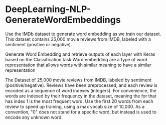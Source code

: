 # DeepLearning-NLP-GenerateWordEmbeddings
Use the IMDb dataset to generate word embedding as we train our dataset. This dataset contains 25,000 movie reviews from IMDB, labeled with a sentiment (positive or negative).

Generate Word Embedding and retrieve outputs of each layer with Keras based on the Classification task
Word embedding are a type of word representation that allows words with similar meaning to have a similar representation


The Dataset of 25,000 movie reviews from IMDB, labeled by sentiment (positive/negative). Reviews have been preprocessed,
and each review is encoded as a sequence of word indexes (integers). For convenience, the words are indexed by their
frequency in the dataset, meaning the for that has index 1 is the most frequent word. Use the first 20 words from each review to
speed up training, using a max vocab size of 10,000.
As a convention, "0" does not stand for a specific word, but instead is used to encode any unknown word.



